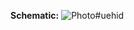 **Schematic:**
![Photo](http://i0.wp.com/randomnerdtutorials.com/wp-content/uploads/2013/11/schematics.png)#uehid
